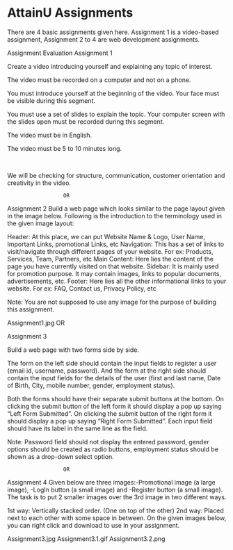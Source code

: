 # AttainU Assignments
There are 4 basic assignments given here. Assignment 1 is a video-based assignment, Assignment 2 to 4 are web development assignments.

Assignment Evaluation
Assignment 1

Create a video introducing yourself and explaining any topic of interest. 

The video must be recorded on a computer and not on a phone.

You must introduce yourself at the beginning of the video. Your face must be visible during this segment.

You must use a set of slides to explain the topic. Your computer screen with the slides open must be recorded during this segment.

The video must be in English.

The video must be 5 to 10 minutes long.

​​

We will be checking for structure, communication, customer orientation and creativity in the video.

                      OR

Assignment 2
Build a web page which looks similar to the page layout given in the image below. Following is the introduction to the terminology used in the given image layout:

Header: At this place, we can put Website Name & Logo, User Name, Important Links, promotional Links, etc
Navigation: This has a set of links to visit/navigate through different pages of your website. For ex: Products, Services, Team, Partners, etc
Main Content: Here lies the content of the page you have currently visited on that website.
Sidebar: It is mainly used for promotion purpose. It may contain images, links to popular documents, advertisements, etc.
Footer: Here lies all the other informational links to your website. For ex: FAQ, Contact us, Privacy Policy, etc

Note: You are not supposed to use any image for the purpose of building this assignment.

Assignment1.jpg
                      OR

Assignment 3

Build a web page with two forms side by side. 

The form on the left side should contain the input fields to register a user (email id, username, password). And the form at the right side should contain the input fields for the details of the user (first and last name, Date of Birth, City, mobile number, gender, employment status). 

Both the forms should have their separate submit buttons at the bottom. On clicking the submit button of the left form it should display a pop up saying “Left Form Submitted”. On clicking the submit button of the right form it should display a pop up saying “Right Form Submitted”. Each input field should have its label in the same line as the field. 

Note: Password field should not display the entered password, gender options should be created as radio buttons, employment status should be shown as a drop-down select option.

                      OR

Assignment 4
Given below are three images:-Promotional image (a large image), -LogIn button (a small image) and -Register button (a small image). The task is to put 2 smaller images over the 3rd image in two different ways. 

1st way: Vertically stacked order. (One on top of the other)
2nd way: Placed next to each other with some space in between.
On the given images below, you can right click and download to use in your assignment.

Assignment3.jpg
Assignment3.1.gif
Assignment3.2.png
